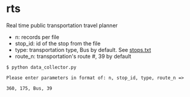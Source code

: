 # rts
Real time public transportation travel planner

* n: records per file
* stop_id: id of the stop from the file 
* type: transportation type, Bus by default. 
  See [stops.txt](https://github.com/fitzw/rts/blob/master/MBTA_GTFS/stops.txt)
* route_n: transportation's route #, 39 by default
```
$ python data_collector.py 

Please enter parameters in format of: n, stop_id, type, route_n =>

360, 175, Bus, 39
```
